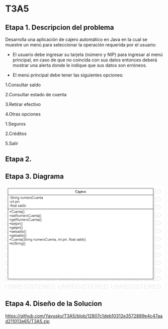 # T3A5

## Etapa 1. Descripcion del problema
Desarrolla una aplicación de cajero automático en Java en la cual se muestre un menú para seleccionar la operación requerida por el usuario:

- El usuario debe ingresar su tarjeta (número y NIP) para ingresar al menú principal, en caso de que no coincida con sus datos entonces deberá mostrar una alerta donde le indique que sus datos son erróneos.

- El menú principal debe tener las siguientes opciones:

1.Consultar saldo

2.Consultar estado de cuenta

3.Retirar efectivo

4.Otras opciones

  1.Seguros
  
  2.Créditos
  
5.Salir




## Etapa 2. 


## Etapa 3. Diagrama
![](https://github.com/Yayusky/T3A5/blob/b7d07570f51c8c04455d131e1dad9d3eceae65ce/T3A5.png)

## Etapa 4. Diseño de la Solucion 
https://github.com/Yayusky/T3A5/blob/12807c1deb10312e3572889e4c47aad211013e65/T3A5.zip
